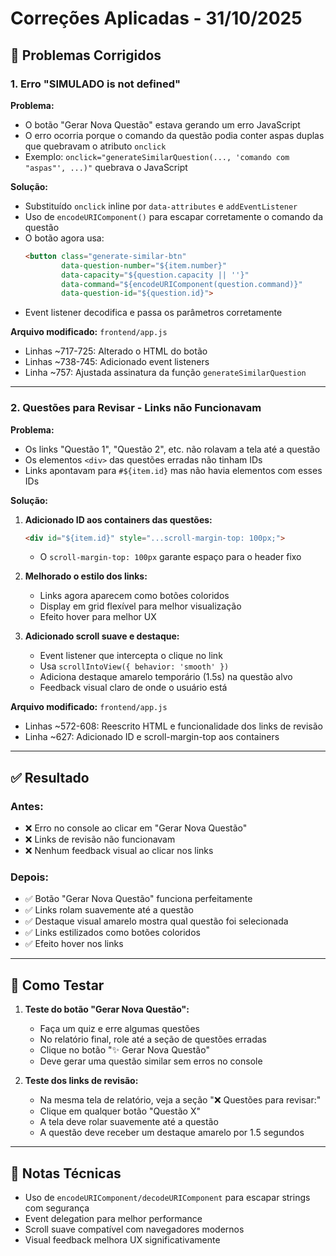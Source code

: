 # Correções Aplicadas - 31/10/2025

## 🐛 Problemas Corrigidos

### 1. Erro "SIMULADO is not defined"

**Problema:**
- O botão "Gerar Nova Questão" estava gerando um erro JavaScript
- O erro ocorria porque o comando da questão podia conter aspas duplas que quebravam o atributo `onclick`
- Exemplo: `onclick="generateSimilarQuestion(..., 'comando com "aspas"', ...)"` quebrava o JavaScript

**Solução:**
- Substituído `onclick` inline por `data-attributes` e `addEventListener`
- Uso de `encodeURIComponent()` para escapar corretamente o comando da questão
- O botão agora usa:
  ```html
  <button class="generate-similar-btn" 
          data-question-number="${item.number}"
          data-capacity="${question.capacity || ''}"
          data-command="${encodeURIComponent(question.command)}"
          data-question-id="${question.id}">
  ```
- Event listener decodifica e passa os parâmetros corretamente

**Arquivo modificado:** `frontend/app.js`
- Linhas ~717-725: Alterado o HTML do botão
- Linhas ~738-745: Adicionado event listeners
- Linha ~757: Ajustada assinatura da função `generateSimilarQuestion`

---

### 2. Questões para Revisar - Links não Funcionavam

**Problema:**
- Os links "Questão 1", "Questão 2", etc. não rolavam a tela até a questão
- Os elementos `<div>` das questões erradas não tinham IDs
- Links apontavam para `#${item.id}` mas não havia elementos com esses IDs

**Solução:**
1. **Adicionado ID aos containers das questões:**
   ```html
   <div id="${item.id}" style="...scroll-margin-top: 100px;">
   ```
   - O `scroll-margin-top: 100px` garante espaço para o header fixo

2. **Melhorado o estilo dos links:**
   - Links agora aparecem como botões coloridos
   - Display em grid flexível para melhor visualização
   - Efeito hover para melhor UX

3. **Adicionado scroll suave e destaque:**
   - Event listener que intercepta o clique no link
   - Usa `scrollIntoView({ behavior: 'smooth' })`
   - Adiciona destaque amarelo temporário (1.5s) na questão alvo
   - Feedback visual claro de onde o usuário está

**Arquivo modificado:** `frontend/app.js`
- Linhas ~572-608: Reescrito HTML e funcionalidade dos links de revisão
- Linha ~627: Adicionado ID e scroll-margin-top aos containers

---

## ✅ Resultado

### Antes:
- ❌ Erro no console ao clicar em "Gerar Nova Questão"
- ❌ Links de revisão não funcionavam
- ❌ Nenhum feedback visual ao clicar nos links

### Depois:
- ✅ Botão "Gerar Nova Questão" funciona perfeitamente
- ✅ Links rolam suavemente até a questão
- ✅ Destaque visual amarelo mostra qual questão foi selecionada
- ✅ Links estilizados como botões coloridos
- ✅ Efeito hover nos links

---

## 🧪 Como Testar

1. **Teste do botão "Gerar Nova Questão":**
   - Faça um quiz e erre algumas questões
   - No relatório final, role até a seção de questões erradas
   - Clique no botão "✨ Gerar Nova Questão"
   - Deve gerar uma questão similar sem erros no console

2. **Teste dos links de revisão:**
   - Na mesma tela de relatório, veja a seção "❌ Questões para revisar:"
   - Clique em qualquer botão "Questão X"
   - A tela deve rolar suavemente até a questão
   - A questão deve receber um destaque amarelo por 1.5 segundos

---

## 📝 Notas Técnicas

- Uso de `encodeURIComponent/decodeURIComponent` para escapar strings com segurança
- Event delegation para melhor performance
- Scroll suave compatível com navegadores modernos
- Visual feedback melhora UX significativamente
